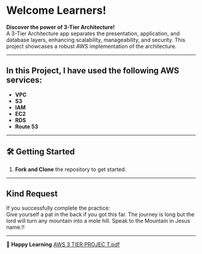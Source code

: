 # Welcome Learners! 

**Discover the power of 3-Tier Architecture!**  
A 3-Tier Architecture app separates the presentation, application, and database layers, enhancing scalability, manageability, and security. This project showcases a robust AWS implementation of the architecture.

---

##  **In this Project, I have used the following AWS services:**

- **VPC**  
- **S3**  
- **IAM**  
- **EC2**  
- **RDS**  
- **Route 53**

---

## 🛠️ **Getting Started**

1. **Fork and Clone** the repository to get started.  


---

##  **Kind Request**

If you successfully complete the practice:  
Give yourself a pat in the back if you got this far. The journey is long but the lord will turn any mountain into a mole hill. Speak to the Mountain in Jesus name.!!
 
-------------------

🎉 **Happy Learning**
[AWS 3 TIER PROJEC T.pdf](https://github.com/user-attachments/files/19497488/AWS.3.TIER.PROJEC.T.pdf)



